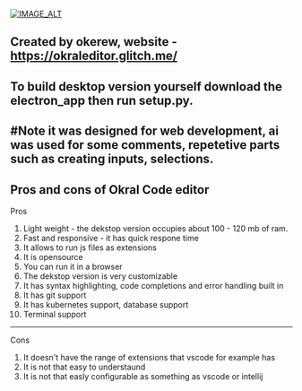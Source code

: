[![IMAGE_ALT](https://img.youtube.com/vi/lzEDh7Y17rY/0.jpg)](https://www.youtube.com/watch?v=lzEDh7Y17rY)

Created by okerew, website - https://okraleditor.glitch.me/
------------------------------------------------------------
To build desktop version yourself download the electron_app then run setup.py.
------------------------------------------------------------
#Note it was designed for web development, ai was used for some comments, repetetive parts such as creating inputs, selections.
----------------------------------
Pros and cons of Okral Code editor
-----------------------------------
Pros
1. Light weight - the dekstop version occupies about 100 - 120 mb of ram.
2. Fast and responsive - it has quick respone time
3. It allows to run js files as extensions
4. It is opensource
5. You can run it in a browser
6. The dekstop version is very customizable
7. It has syntax highlighting, code completions and error handling built in
8. It has git support
9. It has kubernetes support, database support
10. Terminal support
______________________________________________________________
Cons
1. It doesn't have the range of extensions that vscode for example has
2. It is not that easy to understaund
3. It is not that easly configurable as something as vscode or intellij
